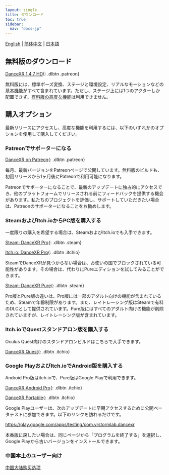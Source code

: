 ```yaml
---
layout: single
title: ダウンロード
toc: true
sidebar:
  nav: "docs-jp"
---
```

[English](/dancexr/download) | [简体中文](/zh/dancexr/download) | [日本語](/jp/dancexr/download)


## 無料版のダウンロード

[DanceXR 1.4.7 HD](https://www.patreon.com/posts/release-1-4-7-87008597){: .dlbtn .patreon} 

無料版には、標準ポーズ変換、ステージと環境設定、リアルなモーションなどの[基本機能](basic_features.md)がすべて含まれています。ただし、ステージ上には1つのアクターしか配置できず、[有料版の高度な機能](pro_features.md)は利用できません。

## 購入オプション
最新リリースにアクセスし、高度な機能を利用するには、以下のいずれかのオプションを使用して購入してください。

### Patreonでサポーターになる

[DanceXR on Patreon](https://www.patreon.com/dvvr){: .dlbtn .patreon} 

毎月、最新バージョンをPatreonページで公開しています。無料版のビルドも、初回リリースから1ヶ月後にPatreonで利用可能になります。

Patreonでサポーターになることで、最新のアップデートに独占的にアクセスでき、他のプラットフォームでリリースされる前にフィードバックを提供する機会があります。私たちのプロジェクトを評価し、サポートしていただきたい場合は、Patreonのサポーターになることをお勧めします。


### SteamおよびItch.ioからPC版を購入する

一度限りの購入を希望する場合は、SteamおよびItch.ioでも入手できます。

[Steam: DanceXR Pro](https://store.steampowered.com/app/1905510/DanceXR/){: .dlbtn .steam}

[Itch.io: DanceXR Pro](https://stormlab.itch.io/dvvr){: .dlbtn .itchio}

SteamでDanceXRが見つからない場合は、お使いの国でブロックされている可能性があります。その場合は、代わりにPureエディションを試してみることができます。

[Steam: DanceXR Pure](https://store.steampowered.com/app/2193970/DanceXR_Pure/){: .dlbtn .steam}

Pro版とPure版の違いは、Pro版には一部のアダルト向けの機能が含まれているため、Steamで年齢制限があります。また、レイトレーシング版はSteamで有料のDLCとして提供されています。Pure版にはすべてのアダルト向けの機能が削除されていますが、レイトレーシング版が含まれています。


### Itch.ioでQuestスタンドアロン版を購入する

Oculus Quest向けのスタンドアロンビルドはこちらで入手できます。

[DanceXR Quest](https://stormlab.itch.io/dancexr-quest){: .dlbtn .itchio}


### Google PlayおよびItch.ioでAndroid版を購入する

Android Pro版はitch.ioで、Pure版はGoogle Playで利用できます。

[DanceXR Android Pro](https://stormlab.itch.io/dancexr-android){: .dlbtn .itchio}

[DanceXR Portable](https://play.google.com/store/apps/details?id=com.vrstormlab.dancexr){: .dlbtn .itchio}

Google Playユーザーは、次のアップデートに早期アクセスするために公開ベータテストに参加できます。以下のリンクを訪れるだけです。

https://play.google.com/apps/testing/com.vrstormlab.dancexr

本番版に戻したい場合は、同じページから「プログラムを終了する」を選択し、Google Playから古いバージョンをインストールできます。


### 中国本土のユーザー向け

[中国大陆购买选项](purchase_prc.md)